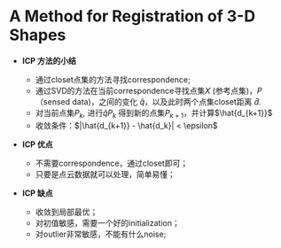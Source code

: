 # A Method for Registration of 3-D Shapes

- **ICP 方法的小结**
  - 通过closet点集的方法寻找correspondence;
  - 通过SVD的方法在当前correspondence寻找点集$X$ (参考点集)，$P$（sensed data)，之间的变化 $\hat{q}$，以及此时两个点集closet距离 $\hat{d}$.
  - 对当前点集$P_k$, 进行$\hat{q}P_k$ 得到新的点集$P_{k+1}$，并计算$\hat{d_{k+1}}$
  - 收敛条件：$|\hat{d_{k+1}} - \hat{d_k}| < \epsilon$

- **ICP 优点**
  - 不需要correspondence，通过closet即可；
  - 只要是点云数据就可以处理，简单易懂；
- **ICP 缺点**
  - 收敛到局部最优；
  - 对初值敏感，需要一个好的initialization；
  - 对outlier非常敏感，不能有什么noise;